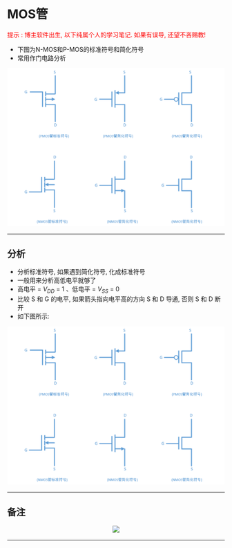 # MOS管

<font color=#ff0000>提示 : 博主软件出生, 以下纯属个人的学习笔记. 如果有误导, 还望不吝赐教!</font>

* 下图为N-MOS和P-MOS的标准符号和简化符号
* 常用作门电路分析

![图片](1.png)

---

## 分析

* 分析标准符号, 如果遇到简化符号, 化成标准符号
* 一般用来分析高低电平就够了
* 高电平 = $V_{DD}$ = 1 、低电平 = $V_{SS}$ = 0
* 比较 S 和 G 的电平, 如果箭头指向电平高的方向 S 和 D 导通, 否则 S 和 D 断开
* 如下图所示:

![图片](1.png)

---

## 备注

<div align=center><a href="https://gitee.com/iotxiaohu/blog">
    <img width="800" src="https://gitee.com/iotxiaohu/image/raw/master/gitee_vx/gitee_vx.png"/>
</a></div>

---
